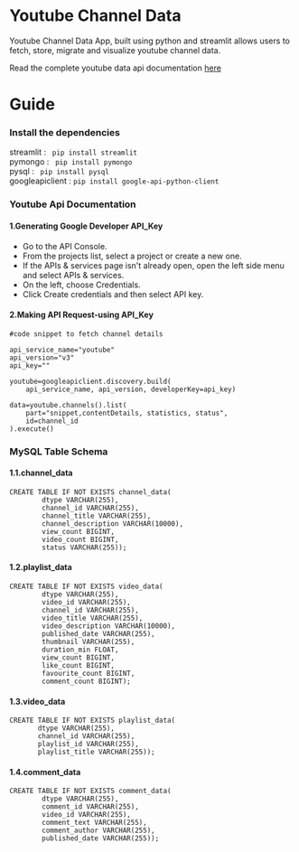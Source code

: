 # Youtube Channel Data

Youtube Channel Data App, built using python and streamlit allows users to fetch, store, migrate and visualize youtube channel data.

Read the complete youtube data api documentation [here](https://developers.google.com/youtube/v3/docs)<br />

# Guide #

<h3>Install the dependencies</h3>
streamlit : <code> pip install streamlit </code> <br/>
pymongo : <code> pip install pymongo </code> <br/>
pysql : <code> pip install pysql </code> <br/>
googleapiclient : <code>pip install google-api-python-client</code><br/>

<h3>Youtube Api Documentation</h3>

<h4>1.Generating Google Developer API_Key</h4>
<ul>
<li>Go to the API Console.</li>
<li>From the projects list, select a project or create a new one.</li>
<li>If the APIs & services page isn't already open, open the left side menu and select APIs & services.</li>
<li>On the left, choose Credentials.</li>
<li>Click Create credentials and then select API key.</li>
</ul>
<h4>2.Making API Request-using API_Key</h4>

```  
#code snippet to fetch channel details

api_service_name="youtube"
api_version="v3"
api_key=""

youtube=googleapiclient.discovery.build(
    api_service_name, api_version, developerKey=api_key)
  
data=youtube.channels().list(
    part="snippet,contentDetails, statistics, status",
    id=channel_id
).execute()
```

<h3>MySQL Table Schema</h3>

<h4>1.1.channel_data</h4>

```
CREATE TABLE IF NOT EXISTS channel_data(
        dtype VARCHAR(255),
        channel_id VARCHAR(255),
        channel_title VARCHAR(255),
        channel_description VARCHAR(10000),
        view_count BIGINT,
        video_count BIGINT,
        status VARCHAR(255));
```        

<h4>1.2.playlist_data</h4>

```
CREATE TABLE IF NOT EXISTS video_data(
        dtype VARCHAR(255),
        video_id VARCHAR(255),
        channel_id VARCHAR(255),
        video_title VARCHAR(255),
        video_description VARCHAR(10000),
        published_date VARCHAR(255),
        thumbnail VARCHAR(255),
        duration_min FLOAT,
        view_count BIGINT,
        like_count BIGINT,
        favourite_count BIGINT,
        comment_count BIGINT);
```

<h4>1.3.video_data</h4>

```
CREATE TABLE IF NOT EXISTS playlist_data(
       dtype VARCHAR(255),
       channel_id VARCHAR(255),
       playlist_id VARCHAR(255),
       playlist_title VARCHAR(255));
```

<h4>1.4.comment_data</h4>

```
CREATE TABLE IF NOT EXISTS comment_data(
        dtype VARCHAR(255),
        comment_id VARCHAR(255),
        video_id VARCHAR(255),
        comment_text VARCHAR(255),
        comment_author VARCHAR(255),
        published_date VARCHAR(255));
```
